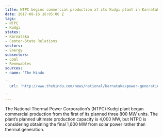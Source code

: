 ```yaml
---
title: NTPC begins commercial production at its Kudgi plant in Karnataka
date: 2017-08-16 18:05:00 Z
tags:
- NTPC
- Kudgi
states:
- Karnataka
- Center-State Relations
sectors:
- Energy
subsectors:
- Coal
- Renewables
sources:
- name: 'The Hindu

'
  url: 'http://www.thehindu.com/news/national/karnataka/power-generation-begins-at-kudgi-thermal-plant/article19452837.ece

'
---
```


The National Thermal Power Corporation’s (NTPC) Kudgi plant began commercial production from the first of its planned three 800 MW units. The plant’s planned ultimate production capacity is 4,000 MW, but NTPC is considering obtaining the final 1,600 MW from solar power rather than thermal generation.
